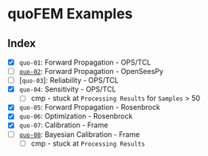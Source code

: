 # quoFEM Examples

## Index

- [x] `quo-01`: Forward Propagation - OPS/TCL
- [ ] [`quo-02`](https://claudioperez.github.io/SimCenterExamples/common/user_manual/examples/desktop/quoFEM/quo-02.html): Forward Propagation - OpenSeesPy
- [ ] [`quo-03`]: Reliability - OPS/TCL
- [x] `quo-04`: Sensitivity - OPS/TCL
  - [ ] cmp - stuck at `Processing Results` for `Samples` > 50
- [x] `quo-05`: Forward Propagation - Rosenbrock
- [x] `quo-06`: Optimization - Rosenbrock
- [x] `quo-07`: Calibration - Frame
- [ ] [`quo-08`](https://claudioperez.github.io/SimCenterExamples/common/user_manual/examples/desktop/quoFEM/quo-08.html): Bayesian Calibration - Frame 
  - [ ] cmp - stuck at `Processing Results`
